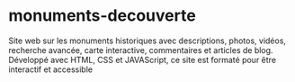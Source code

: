 # monuments-decouverte
Site web sur les monuments historiques avec descriptions, photos, vidéos, recherche avancée, carte interactive, commentaires et articles de blog. Développé avec HTML, CSS et JAVAScript, ce site est formaté pour être interactif et accessible

